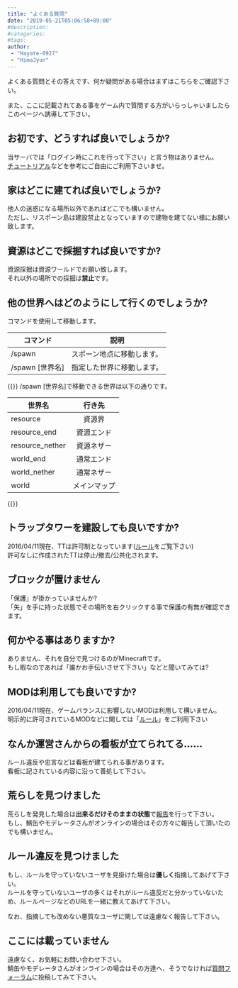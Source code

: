 ```yaml
---
title: "よくある質問"
date: "2019-05-21T05:06:58+09:00"
#description:
#categories:
#tags:
author:
 - "Hayate-0927"
 - "HimaJyun"
---
```

よくある質問とその答えです、何か疑問がある場合はまずはこちらをご確認下さい。</p>

また、ここに記載されてある事をゲーム内で質問する方がいらっしゃいましたらこのページへ誘導して下さい。

## お初です、どうすれば良いでしょうか?
当サーバでは「ログイン時にこれを行って下さい」と言う物はありません。  
[チュートリアル](/tutorial/)などを参考にご自由にご利用下さいませ。

## 家はどこに建てれば良いでしょうか?
他人の迷惑になる場所以外であればどこでも構いません。  
ただし、リスポーン島は建設禁止となっていますので建物を建てない様にお願い致します。

## 資源はどこで採掘すれば良いですか?
資源採掘は資源ワールドでお願い致します。  
それ以外の場所での採掘は**禁止**です。

## 他の世界へはどのようにして行くのでしょうか?
コマンドを使用して移動します。

|コマンド|説明|
|--------|----|
|/spawn|スポーン地点に移動します。|
|/spawn [世界名]|指定した世界に移動します。|

{{<tips>}}
/spawn [世界名]で移動できる世界は以下の通りです。

|世界名|行き先|
|------------|:--:|
|resource|資源界|
|resource_end|資源エンド|
|resource_nether|資源ネザー|
|world_end|通常エンド|
|world_nether|通常ネザー|
|world|メインマップ|
{{</tips>}}

## トラップタワーを建設しても良いですか?
2016/04/11現在、TTは許可制となっています([ルール](/rule)をご覧下さい)  
許可なしに作成されたTTは停止/撤去/公共化されます。

## ブロックが置けません
「保護」が掛かっていませんか?  
「矢」を手に持った状態でその場所を右クリックする事で保護の有無が確認できます。

## 何かやる事はありますか?
ありません、それを自分で見つけるのがMinecraftです。  
もし暇なのであれば「誰かお手伝いさせて下さい」などと聞いてみては?

## MODは利用しても良いですか?
2016/04/11現在、ゲームバランスに影響しないMODは利用して構いません。  
明示的に許可されているMODなどに関しては「[ルール](/rule)」をご利用下さい

## なんか運営さんからの看板が立てられてる……
ルール違反や忠言などは看板が建てられる事があります。  
看板に記されている内容に沿って善処して下さい。

## 荒らしを見つけました
荒らしを発見した場合は**出来るだけそのままの状態**で[報告](/bbs/viewforum.php?f=11)を行って下さい。  
もし、鯖缶やモデレータさんがオンラインの場合はその方々に報告して頂いたのでも構いません。

## ルール違反を見つけました
もし、ルールを守っていないユーザを見掛けた場合は**優しく**指摘してあげて下さい。  
ルールを守っていないユーザの多くはそれがルール違反だと分かっていないため、ルールページなどのURLを一緒に教えてあげて下さい。

なお、指摘しても改めない悪質なユーザに関しては遠慮なく報告して下さい。

## ここには載っていません
遠慮なく、お気軽にお問い合わせ下さい。  
鯖缶やモデレータさんがオンラインの場合はその方達へ、そうでなければ[質問フォーラム](/bbs/viewforum.php?f=9)に投稿してみて下さい。
